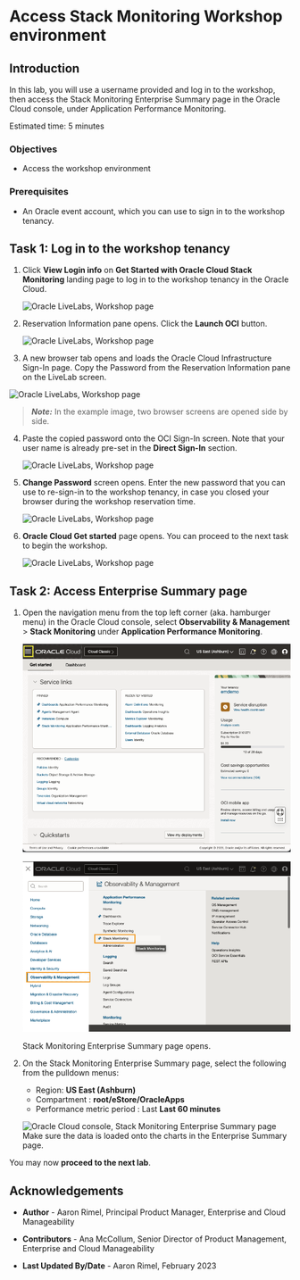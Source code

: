 # Access Stack Monitoring Workshop environment

## Introduction

In this lab, you will use a username provided and log in to the workshop, then access the Stack Monitoring Enterprise Summary page in the Oracle Cloud console, under Application Performance Monitoring.

Estimated time: 5 minutes

### Objectives

* Access the workshop environment

### Prerequisites

* An Oracle event account, which you can use to sign in to the workshop tenancy.


## Task 1: Log in to the workshop tenancy

1. Click **View Login info** on **Get Started with Oracle Cloud Stack Monitoring** landing page to log in to the workshop tenancy in the Oracle Cloud.

   ![Oracle LiveLabs, Workshop page](images/1-0-liveLabs.png " ")

2. Reservation Information pane opens. Click the **Launch OCI** button.

   ![Oracle LiveLabs, Workshop page](images/1-1-liveLabs.png " ")

3. A new browser tab opens and loads the Oracle Cloud Infrastructure Sign-In page. Copy the Password from the Reservation Information pane on the LiveLab screen.

  ![Oracle LiveLabs, Workshop page](images/1-2-liveLabs.png " ")
  >***Note:*** In the example image, two browser screens are opened side by side.

4. Paste the copied password onto the OCI Sign-In screen. Note that your user name is already pre-set in the **Direct Sign-In** section.

   ![Oracle LiveLabs, Workshop page](images/1-3-liveLabs.png " ")

5. **Change Password** screen opens. Enter the new password that you can use to re-sign-in to the workshop tenancy, in case you closed your browser during the workshop reservation time.

   ![Oracle LiveLabs, Workshop page](images/1-4-liveLabs.png " ")

6. **Oracle Cloud Get started** page opens. You can proceed to the next task to begin the workshop.

   ![Oracle LiveLabs, Workshop page](images/1-5-liveLabs.png " ")

## Task 2: Access Enterprise Summary page


1. Open the navigation menu from the top left corner (aka. hamburger menu) in the Oracle Cloud console, select **Observability & Management** > **Stack Monitoring** under **Application Performance Monitoring**.

   ![Oracle Cloud console, Home page](images/2-0-console.png " ")


   ![Oracle Cloud console, Navigation Menu](images/2-1-console.png " ")

   	 Stack Monitoring Enterprise Summary page opens.

2. On the Stack Monitoring Enterprise Summary page, select the following from the pulldown menus:
    - Region: **US East (Ashburn)**
    - Compartment : **root/eStore/OracleApps**
    - Performance metric period : Last **Last 60 minutes**

   ![Oracle Cloud console, Stack Monitoring Enterprise Summary page](images/2-2-home.png " ")
Make sure the data is loaded onto the charts in the Enterprise Summary page.



You may now **proceed to the next lab**.

## Acknowledgements

* **Author** - Aaron Rimel, Principal Product Manager, Enterprise and Cloud Manageability
- **Contributors** - Ana McCollum, Senior Director of Product Management, Enterprise and Cloud Manageability
* **Last Updated By/Date** - Aaron Rimel, February 2023
